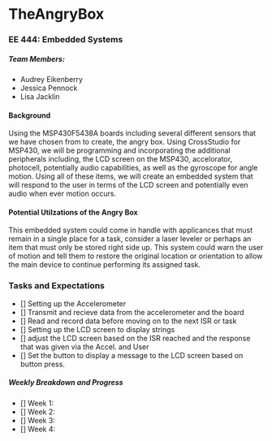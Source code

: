# TheAngryBox
### EE 444: Embedded Systems

##### Team Members: 
- Audrey Eikenberry
- Jessica Pennock
- Lisa Jacklin

#### Background
Using the MSP430F5438A boards including several different sensors that we have chosen from to create, the angry box. Using CrossStudio for MSP430, we will be programming and incorporating the additional peripherals including, the LCD screen on the MSP430, accelorator, photocell, potentially audio capabilities, as well as the gyroscope for angle motion. Using all of these items, we will create an embedded system that will respond to the user in terms of the LCD screen and potentially even audio when ever motion occurs.

#### Potential Utilzations of the Angry Box
This embedded system could come in handle with applicances that must remain in a single place for a task, consider a laser leveler or perhaps an item that must only be stored right side up. This system could warn the user of motion and tell them to restore the original location or orientation to allow the main device to continue performing its assigned task.


### Tasks and Expectations
- [] Setting up the Accelerometer 
- [] Transmit and recieve data from the accelerometer and the board
- [] Read and record data before moving on to the next ISR or task
- [] Setting up the LCD screen to display strings
- [] adjust the LCD screen based on the ISR reached and the response that was given via the Accel. and User
- [] Set the button to display a message to the LCD screen based on button press.


##### Weekly Breakdown and Progress
 - [] Week 1: 
 - [] Week 2:
 - [] Week 3:
 - [] Week 4:

